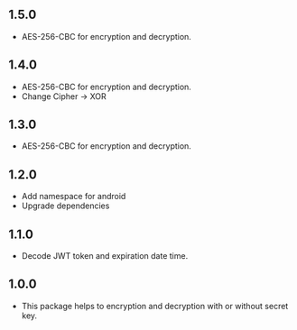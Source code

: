 ## 1.5.0

* AES-256-CBC for encryption and decryption.

## 1.4.0

* AES-256-CBC for encryption and decryption.
* Change Cipher -> XOR

## 1.3.0

* AES-256-CBC for encryption and decryption.

## 1.2.0

* Add namespace for android
* Upgrade dependencies

## 1.1.0

* Decode JWT token and expiration date time.

## 1.0.0

* This package helps to encryption and decryption with or without secret key.

